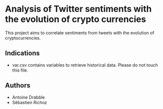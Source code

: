 # Analysis of Twitter sentiments with the evolution of crypto currencies
This project aims to correlate sentiments from tweets with the evolution of cryptocurrencies.

## Indications
- var.csv contains variables to retrieve historical data. Please do not touch this file.

## Authors
- Antoine Drabble
- Sébastien Richoz
